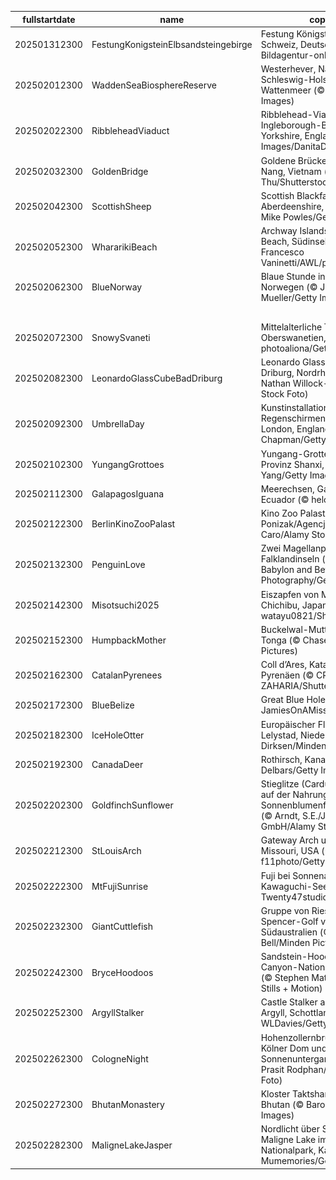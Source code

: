 |fullstartdate|name|copyright|title|image|
|--|--|--|--|--|
202501312300|FestungKonigsteinElbsandsteingebirge|Festung Königstein, Sächsische Schweiz, Deutschland (© Bildagentur-online/Exss/Alamy)|Schnee und Stein|![](/de-DE/2025/02/202501312300FestungKonigsteinElbsandsteingebirge.jpg)|
202502012300|WaddenSeaBiosphereReserve|Westerhever, Nationalpark Schleswig-Holsteinisches Wattenmeer (© 3quarks/Getty Images)|Unberührtes Naturparadies|![](/de-DE/2025/02/202502012300WaddenSeaBiosphereReserve.jpg)|
202502022300|RibbleheadViaduct|Ribblehead-Viadukt und Ingleborough-Berg, North Yorkshire, England, UK (© AWL Images/DanitaDelimont.com)|Historisches Juwel|![](/de-DE/2025/02/202502022300RibbleheadViaduct.jpg)|
202502032300|GoldenBridge|Goldene Brücke, Bà Nà Hills, Da Nang, Vietnam (© Hien Phung Thu/Shutterstock)|Auf Händen getragen|![](/de-DE/2025/02/202502032300GoldenBridge.jpg)|
202502042300|ScottishSheep|Scottish Blackface-Schaf, Aberdeenshire, Schottland (© Mike Powles/Getty Images)|Von wegen schwarzes Schaf|![](/de-DE/2025/02/202502042300ScottishSheep.jpg)|
202502052300|WhararikiBeach|Archway Islands, Wharariki Beach, Südinsel, Neuseeland (© Francesco Vaninetti/AWL/plainpicture)|Die Sprache der Felsen|![](/de-DE/2025/02/202502052300WhararikiBeach.jpg)|
202502062300|BlueNorway|Blaue Stunde in Trondheim, Norwegen (© Jeanny Mueller/Getty Images)|Die blaue Stunde|![](/de-DE/2025/02/202502062300BlueNorway.jpg)|
||||![](/de-DE/2025/02/.jpg)|
202502072300|SnowySvaneti|Mittelalterliche Türme in Mestia, Oberswanetien, Georgien (© photoaliona/Getty Images)|Eingefroren in der Zeit|![](/de-DE/2025/02/202502072300SnowySvaneti.jpg)|
202502082300|LeonardoGlassCubeBadDriburg|Leonardo Glass Cube, Bad Driburg, Nordrhein-Westfalen (© Nathan Willock-VIEW/Alamy Stock Foto)|Design und Avantgarde|![](/de-DE/2025/02/202502082300LeonardoGlassCubeBadDriburg.jpg)|
202502092300|UmbrellaDay|Kunstinstallation von Regenschirmen, Borough Market, London, England (© Malcolm P Chapman/Getty Images)|Regenschirme, soweit das Auge reicht|![](/de-DE/2025/02/202502092300UmbrellaDay.jpg)|
202502102300|YungangGrottoes|Yungang-Grotten, Datong, Provinz Shanxi, China (© Eric Yang/Getty Images)|Wächter unendlicher Weisheit|![](/de-DE/2025/02/202502102300YungangGrottoes.jpg)|
202502112300|GalapagosIguana|Meerechsen, Galápagos-Inseln, Ecuador (© helovi/Getty Images)|Revolution der Wissenschaft|![](/de-DE/2025/02/202502112300GalapagosIguana.jpg)|
202502122300|BerlinKinoZooPalast|Kino Zoo Palast, Berlin (© Ponizak/Agencja Fotograficzna Caro/Alamy Stock Photo)|Film ab!|![](/de-DE/2025/02/202502122300BerlinKinoZooPalast.jpg)|
202502132300|PenguinLove|Zwei Magellanpinguine, Falklandinseln (© Vicki Jauron, Babylon and Beyond Photography/Getty Images)|Schaut euch diese Turteltauben an!|![](/de-DE/2025/02/202502132300PenguinLove.jpg)|
202502142300|Misotsuchi2025|Eiszapfen von Misotsuchi, Chichibu, Japan (© watayu0821/Shutterstock)|Eisige Magie|![](/de-DE/2025/02/202502142300Misotsuchi2025.jpg)|
202502152300|HumpbackMother|Buckelwal-Mutter und Kalb, Tonga (© Chase Dekker/Minden Pictures)|Den Riesen des Meeres Schutz bieten|![](/de-DE/2025/02/202502152300HumpbackMother.jpg)|
202502162300|CatalanPyrenees|Coll d’Ares, Katalanische Pyrenäen (© CRISTIAN IONUT ZAHARIA/Shutterstock)|Eine Grenze im Schnee|![](/de-DE/2025/02/202502162300CatalanPyrenees.jpg)|
202502172300|BlueBelize|Great Blue Hole, Belize (© JamiesOnAMission/Shutterstock)|Endloses Blau|![](/de-DE/2025/02/202502172300BlueBelize.jpg)|
202502182300|IceHoleOtter|Europäischer Flussotter, Lelystad, Niederlande (© Ernst Dirksen/Minden Pictures)|Ein charmanter Einzelgänger|![](/de-DE/2025/02/202502182300IceHoleOtter.jpg)|
202502192300|CanadaDeer|Rothirsch, Kanada (© Delbars/Getty Images)|Ein königliches Duo|![](/de-DE/2025/02/202502192300CanadaDeer.jpg)|
202502202300|GoldfinchSunflower|Stieglitze (Carduelis carduelis) auf der Nahrungssuche in einem Sonnenblumenfeld, Deutschland (© Arndt, S.E./Juniors Bildarchiv GmbH/Alamy Stock Foto)|Farbenfrohe Gäste|![](/de-DE/2025/02/202502202300GoldfinchSunflower.jpg)|
202502212300|StLouisArch|Gateway Arch und St. Louis, Missouri, USA (© f11photo/Getty Images)|Gebogen zur Perfektion|![](/de-DE/2025/02/202502212300StLouisArch.jpg)|
202502222300|MtFujiSunrise|Fuji bei Sonnenaufgang, Kawaguchi-See, Japan (© Twenty47studio/Getty Images)|Zen in Stein|![](/de-DE/2025/02/202502222300MtFujiSunrise.jpg)|
202502232300|GiantCuttlefish|Gruppe von Riesensepien im Spencer-Golf vor Whyalla, Südaustralien (© Gary Bell/Minden Pictures)|Tiefsee-Gigant|![](/de-DE/2025/02/202502232300GiantCuttlefish.jpg)|
202502242300|BryceHoodoos|Sandstein-Hoodoos, Bryce-Canyon-Nationalpark, Utah, USA (© Stephen Matera/TANDEM Stills + Motion)|Zeitlose Felswächter|![](/de-DE/2025/02/202502242300BryceHoodoos.jpg)|
202502252300|ArgyllStalker|Castle Stalker am Loch Laich, Argyll, Schottland (© WLDavies/Getty Images)|Schottische Postkarten|![](/de-DE/2025/02/202502252300ArgyllStalker.jpg)|
202502262300|CologneNight|Hohenzollernbrücke mit dem Kölner Dom und dem Rhein bei Sonnenuntergang in Köln (© Prasit Rodphan/Alamy Stock Foto)|Kölle Alaaf!|![](/de-DE/2025/02/202502262300CologneNight.jpg)|
202502272300|BhutanMonastery|Kloster Taktshang Palphug, Bhutan (© Baron Reznik/Getty Images)|Willkommen im Jahr 2152!|![](/de-DE/2025/02/202502272300BhutanMonastery.jpg)|
202502282300|MaligneLakeJasper|Nordlicht über Spirit Island am Maligne Lake im Jasper-Nationalpark, Kanada (© Mumemories/Getty Images)|Himmlische Lichtspiele|![](/de-DE/2025/02/202502282300MaligneLakeJasper.jpg)|
